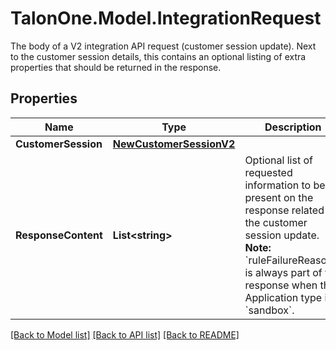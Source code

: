 # TalonOne.Model.IntegrationRequest
The body of a V2 integration API request (customer session update). Next to the customer session details, this contains an optional listing of extra properties that should be returned in the response.
## Properties

Name | Type | Description | Notes
------------ | ------------- | ------------- | -------------
**CustomerSession** | [**NewCustomerSessionV2**](NewCustomerSessionV2.md) |  | 
**ResponseContent** | **List&lt;string&gt;** | Optional list of requested information to be present on the response related to the customer session update.  **Note:** &#x60;ruleFailureReasons&#x60; is always part of the response when the Application type is &#x60;sandbox&#x60;.  | [optional] 

[[Back to Model list]](../README.md#documentation-for-models) [[Back to API list]](../README.md#documentation-for-api-endpoints) [[Back to README]](../README.md)

